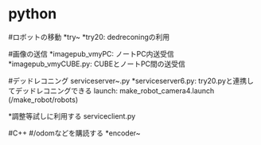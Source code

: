 # python

#ロボットの移動
*try~
*try20: dedreconingの利用

#画像の送信
*imagepub_vmyPC: ノートPC内送受信
*imagepub_vmyCUBE.py: CUBEとノートPC間の送受信

#デッドレコニング
serviceserver~.py
*serviceserver6.py: try20.pyと連携してデッドレコニングできる
launch: make_robot_camera4.launch (/make_robot/robots)

*調整等試しに利用する serviceclient.py



#C++
#/odomなどを購読する
*encoder~




